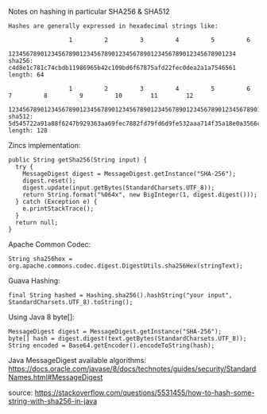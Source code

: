 Notes on hashing in particular SHA256 & SHA512

```
Hashes are generally expressed in hexadecimal strings like:

                 1         2         3         4         5         6   
        1234567890123456789012345678901234567890123456789012345678901234
sha256: c4d8e1c781c74cbdb11986965b42c109bd6f67875afd22fec0dea2a1a7546561
length: 64

                 1         2         3         4         5         6         7         8         9         10        11        12  
        12345678901234567890123456789012345678901234567890123456789012345678901234567890123456789012345678901234567890123456789012345678
sha512: 5d545722a91a88f6247b929363aa69fec7882fd79fd6d9fe532aaa714f35a18e0a3566ca3536708c778567fa7d481824f2b732e6d6f20c4d2496d22f23dffbbb
length: 128
```


Zincs implementation:
```
public String getSha256(String input) {
  try {
    MessageDigest digest = MessageDigest.getInstance("SHA-256");
    digest.reset();
    digest.update(input.getBytes(StandardCharsets.UTF_8));
    return String.format("%064x", new BigInteger(1, digest.digest()));
  } catch (Exception e) {
    e.printStackTrace();
  }
  return null;
}
```

Apache Common Codec:
```
String sha256hex = org.apache.commons.codec.digest.DigestUtils.sha256Hex(stringText);   
```

Guava Hashing:
```
final String hashed = Hashing.sha256().hashString("your input", StandardCharsets.UTF_8).toString();
```

Using Java 8 byte[]:
```
MessageDigest digest = MessageDigest.getInstance("SHA-256");
byte[] hash = digest.digest(text.getBytes(StandardCharsets.UTF_8));
String encoded = Base64.getEncoder().encodeToString(hash);
```

Java MessageDigest available algorithms: 
https://docs.oracle.com/javase/8/docs/technotes/guides/security/StandardNames.html#MessageDigest

source:
https://stackoverflow.com/questions/5531455/how-to-hash-some-string-with-sha256-in-java

